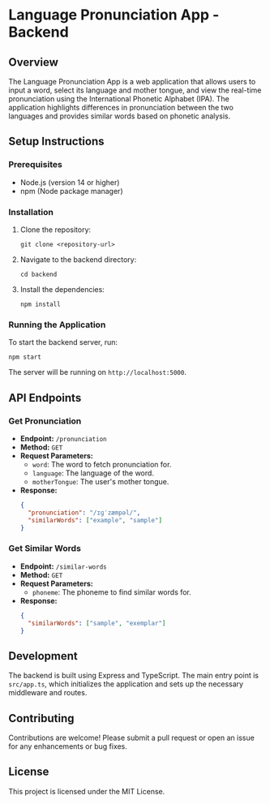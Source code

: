 # Language Pronunciation App - Backend

## Overview
The Language Pronunciation App is a web application that allows users to input a word, select its language and mother tongue, and view the real-time pronunciation using the International Phonetic Alphabet (IPA). The application highlights differences in pronunciation between the two languages and provides similar words based on phonetic analysis.

## Setup Instructions

### Prerequisites
- Node.js (version 14 or higher)
- npm (Node package manager)

### Installation
1. Clone the repository:
   ```
   git clone <repository-url>
   ```
2. Navigate to the backend directory:
   ```
   cd backend
   ```
3. Install the dependencies:
   ```
   npm install
   ```

### Running the Application
To start the backend server, run:
```
npm start
```
The server will be running on `http://localhost:5000`.

## API Endpoints

### Get Pronunciation
- **Endpoint:** `/pronunciation`
- **Method:** `GET`
- **Request Parameters:**
  - `word`: The word to fetch pronunciation for.
  - `language`: The language of the word.
  - `motherTongue`: The user's mother tongue.
- **Response:**
  ```json
  {
    "pronunciation": "/ɪɡˈzæmpəl/",
    "similarWords": ["example", "sample"]
  }
  ```

### Get Similar Words
- **Endpoint:** `/similar-words`
- **Method:** `GET`
- **Request Parameters:**
  - `phoneme`: The phoneme to find similar words for.
- **Response:**
  ```json
  {
    "similarWords": ["sample", "exemplar"]
  }
  ```

## Development
The backend is built using Express and TypeScript. The main entry point is `src/app.ts`, which initializes the application and sets up the necessary middleware and routes.

## Contributing
Contributions are welcome! Please submit a pull request or open an issue for any enhancements or bug fixes.

## License
This project is licensed under the MIT License.